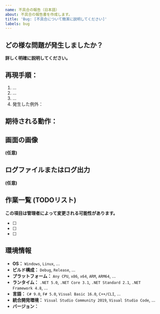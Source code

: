 ```yaml
---
name: 不具合の報告（日本語）
about: 不具合の報告書を作成します。
title: 'Bug: [不具合について簡潔に説明してください]'
labels: bug
---
```


## どの様な問題が発生しましたか？
**詳しく明確に説明してください。**

## 再現手順：
1. ...
2. ...
3. ...
4. 発生した例外：

## 期待される動作：

## 画面の画像
**(任意)**

## ログファイルまたはログ出力
**(任意)**

## 作業一覧 (TODOリスト)
**この項目は管理者によって変更される可能性があります。**
<!--
	下記の事項を箇条書きしてください。
	- 閉じる前に必要な確認事項
	- まだ完了していない事
	- その他
-->
* [ ]
* [ ]
* [ ]

## 環境情報
* **OS：** `Windows`, `Linux`, ...
* **ビルド構成：** `Debug`, `Release`, ...
* **プラットフォーム：** `Any CPU`, `x86`, `x64`, `ARM`, `ARM64`, ...
* **ランタイム：** `.NET 5.0`, `.NET Core 3.1`, `.NET Standard 2.1`, `.NET Framework 4.8`, ...
* **言語：** `C# 9.0`, `F# 5.0`, `Visual Basic 16.0`, `C++/CLI`, ...
* **統合開発環境：** `Visual Studio Community 2019`, `Visual Studio Code`, ...
* **バージョン：** <!-- 代わりにコミットIDでも可。 -->
